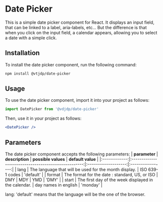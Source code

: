 # Date Picker
This is a simple date picker component for React. It displays an input field,
that can be linked to a label, aria-labels, etc… But the difference is that
when you click on the input field, a calendar appears, allowing you to select
a date with a simple click.
## Installation
To install the date picker component, run the following command:
```bash
npm install @vtjdp/date-picker
```
## Usage
To use the date picker component, import it into your project as follows:
```jsx
import DatePicker from '@vdjdp/date-picker'
```
Then, use it in your project as follows:
```jsx
<DatePicker />
```
## Parameters
The date picker component accepts the following parameters:
| **parameter** | **description**                                       | **possible values**  | **default value** |
|:-------------:|:-----------------------------------------------------:|:--------------------:|:-----------------:|
| lang          | The language that will be used for the month display. | ISO 639-1 codes      | 'default'         |
| format        | The format for the date : standard, US, or ISO        | DMY | MDY | YMD      | 'DMY'             |
| start         | The first day of the week displayed in the calendar.  | day names in english | 'monday'          |


lang: 'default' means that the language will be the one of the browser.